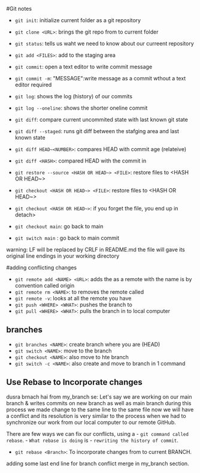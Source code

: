 #Git notes

- `git init`: initialize current folder as a git repository
- `git clone <URL>`: brings the git repo from <URL> to current folder
- `git status`: tells us waht we need to know about our curreent repository
- `git add <FILES>`: add <FILES> to the staging area
- `git commit`: open a text editor to write commit message
- `git commit -m`: "MESSAGE":write message as a commit wthout a text editor required

- `git log`: shows the log (history) of our commits
- `git log --oneline`: shows the shorter oneline commit 
- `git diff`: compare current uncommited state with last known git state
- `git diff --staged`: runs git diff between the stafging area and last known state
- `git diff HEAD~<NUMBER>`: compares HEAD with commit <Number> age (relateive)
- `git diff <HASH>`: compared HEAD with the commit in <HASH>

- `git restore --source <HASH OR HEAD~> <FILE>`: restore files to <HASH OR HEAD~>
- `git checkout <HASH OR HEAD~> <FILE>`: restore files to <HASH OR HEAD~>
- `git checkout <HASH OR HEAD~>`: if you forget the file, you end up in detach>
- `git checkout main`: go back to main
- `git switch main` : go back to main commit 

warning: LF will be replaced by CRLF in README.md
the file will gave its original line endings in your working directory

#adding conflicting changes
- `git remote add <NAME> <URL>`: adds the <URL> as a remote with the name <Name>
<NAME> is by convention called origin 
- `git remote rm <NAME>`: to removes the remote called <NAME>
- `git remote -v`: looks at all the remote you have
- `git push <WHERE> <WHAT>`: pushes the <WHAT> branch to <WHERE>
- `git pull <WHERE> <WHAT>`: pulls the <WHAT> branch in <WHERE> to local computer

## branches
- `git branches <NAME>`: create branch <NAME> where you are (HEAD)
- `git switch <NAME>`: move to the branch <NAME>
- `git checkout <NAME>`: also move to hte branch <NAME>
- `git switch -c <NAME>`: also create and move to branch <NAme> in 1 command
## Use Rebase to Incorporate changes
dusra brnach hai from my_branch se:
Let's say we are working on our main branch & writes commits on new branch as well as main branch during this process we made change to the same line to the same file now we will have a conflict and its resolution is very similar to the process when we had to synchronize our work from our local computer to our remote GitHub.

There are few ways we can fix our conflicts, using a - `git command called rebase`. - `What rebase is doing` is - `rewriting the history of commit`.
- `git rebase <Branch>`: To incorporate changes from <BRANCH> to current BRANCH.

adding some last end line for branch conflict merge in my_branch section.

